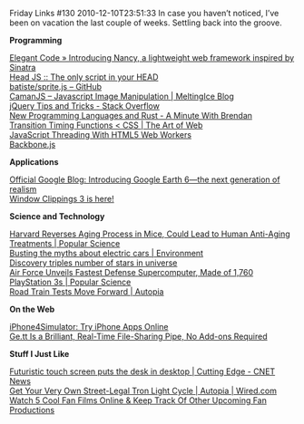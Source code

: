 Friday Links #130
2010-12-10T23:51:33
In case you haven’t noticed, I’ve been on vacation the last couple of weeks. Settling back into the groove.

**Programming**

[Elegant Code » Introducing Nancy, a lightweight web framework inspired by Sinatra](http://elegantcode.com/2010/11/28/introducing-nancy-a-lightweight-web-framework-inspired-by-sinatra/)   
[Head JS :: The only script in your HEAD](http://headjs.com/)   
[batiste/sprite.js – GitHub ](https://github.com/batiste/sprite.js)   
[CamanJS – Javascript Image Manipulation | MeltingIce Blog](http://blog.meltingice.net/programming/camanjs-javascript-image-manipulation/)   
[jQuery Tips and Tricks - Stack Overflow ](http://stackoverflow.com/questions/182630/jquery-tips-and-tricks)   
[New Programming Languages and Rust - A Minute With Brendan](http://www.aminutewithbrendan.com/pages/20101206?utm_source=feedburner&utm_medium=feed&utm_campaign=Feed%3A+AMinuteWithBrendan+%28A+Minute+With+Brendan%29)   
[Transition Timing Functions < CSS | The Art of Web ](http://www.the-art-of-web.com/css/timing-function/)   
[JavaScript Threading With HTML5 Web Workers](http://blogs.sitepoint.com/2010/12/10/javascript-threading-html5-web-workers/)   
[Backbone.js ](http://documentcloud.github.com/backbone/)

**Applications**

[Official Google Blog: Introducing Google Earth 6—the next generation of realism](http://googleblog.blogspot.com/2010/11/introducing-google-earth-6the-next.html?utm_source=feedburner&utm_medium=feed&utm_campaign=Feed%3A+blogspot%2FMKuf+%28Official+Google+Blog%29)   
[Window Clippings 3 is here!](http://kennykerr.ca/2010/11/29/window-clippings-3-is-here/?utm_source=feedburner&utm_medium=feed&utm_campaign=Feed%3A+KennyKerr+%28Kenny+Kerr%29&utm_content=Google+Reader)

**Science and Technology**

[Harvard Reverses Aging Process in Mice, Could Lead to Human Anti-Aging Treatments | Popular Science](http://www.popsci.com/science/article/2010-11/harvard-creates-mice-grow-younger-which-could-lead-human-anti-aging-treatments)   
[Busting the myths about electric cars | Environment](http://www.guardian.co.uk/environment/2010/nov/30/busting-myths-electric-cars)   
[Discovery triples number of stars in universe ](http://www.sciencedaily.com/releases/2010/12/101201134158.htm?utm_source=feedburner&utm_medium=feed&utm_campaign=Feed%3A+sciencedaily+%28ScienceDaily%3A+Latest+Science+News%29)   
[Air Force Unveils Fastest Defense Supercomputer, Made of 1,760 PlayStation 3s | Popular Science](http://www.popsci.com/technology/article/2010-12/air-forces-new-supercomputer-made-1760-playstation-3s)   
[Road Train Tests Move Forward | Autopia ](http://www.wired.com/autopia/2010/12/road-train-tests-move-forward/)

**On the Web**

[iPhone4Simulator: Try iPhone Apps Online](http://www.makeuseof.com/dir/iphone4simulator-try-iphone-apps-online/)   
[Ge.tt Is a Brilliant, Real-Time File-Sharing Pipe, No Add-ons Required](http://lifehacker.com/5701666/gett-is-a-brilliant-real+time-file+sharing-pipe-no-add+ons-required?utm_source=feedburner&utm_medium=feed&utm_campaign=Feed%3A+lifehacker%2Ffull+%28Lifehacker%29)

**Stuff I Just Like**

[Futuristic touch screen puts the desk in desktop | Cutting Edge - CNET News ](http://news.cnet.com/8301-11386_3-20023927-76.html?part=rss&subj=news&tag=2547-1_3-0-20)   
[Get Your Very Own Street-Legal Tron Light Cycle | Autopia | Wired.com](http://www.wired.com/autopia/2010/11/get-your-very-own-street-legal-tron-light-cycle/)   
[Watch 5 Cool Fan Films Online & Keep Track Of Other Upcoming Fan Productions](http://www.makeuseof.com/tag/watch-5-cool-fan-films-online-track-upcoming-fan-productions/)
